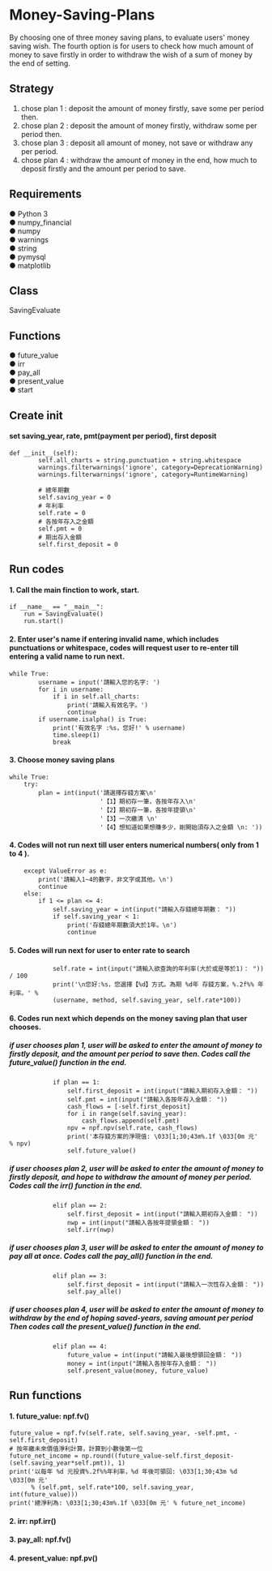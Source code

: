 # Money-Saving-Plans
By choosing one of three money saving plans, to evaluate users' money saving wish. The fourth option is for users to check how much amount of money to save firstly in order to withdraw the wish of a sum of money by the end of setting.  



## Strategy
1. chose plan 1 : deposit the amount of money firstly, save some per period then.
2. chose plan 2 : deposit the amount of money firstly, withdraw some per period then.
3. chose plan 3 : deposit all amount of money, not save or withdraw any per period. 
4. chose plan 4 : withdraw the amount of money in the end, how much to deposit firstly and the amount per period to save.


## Requirements
● Python 3    
● numpy_financial   
● numpy   
● warnings  
● string  
● pymysql  
● matplotlib 


## Class
SavingEvaluate


## Functions
● future_value    
● irr  
● pay_all   
● present_value  
● start


## Create __init__
#### set saving_year, rate, pmt(payment per period), first deposit
    def __init__(self):
            self.all_charts = string.punctuation + string.whitespace
            warnings.filterwarnings('ignore', category=DeprecationWarning)
            warnings.filterwarnings('ignore', category=RuntimeWarning)

            # 總年期數
            self.saving_year = 0
            # 年利率
            self.rate = 0
            # 各按年存入之金額
            self.pmt = 0
            # 期出存入金額
            self.first_deposit = 0


## Run codes
#### 1. Call the main finction to work, start.
	if __name__ == "__main__":
	    run = SavingEvaluate()
	    run.start()
	    
	    
#### 2. Enter user's name if entering invalid name, which includes punctuations or whitespace, codes will request user to re-enter till entering a valid name to run next. 
    while True:
            username = input('請輸入您的名字: ')
            for i in username:
                if i in self.all_charts:
                    print('請輸入有效名字。')
                    continue
            if username.isalpha() is True:
                print('有效名字 :%s，您好!' % username)
                time.sleep(1)
                break
                
                
#### 3. Choose money saving plans
    while True:
        try:
            plan = int(input('請選擇存錢方案\n'
                             '【1】期初存一筆，各按年存入\n'
                             '【2】期初存一筆，各按年提領\n'
                             '【3】一次繳清 \n'
                             '【4】想知道如果想賺多少，剛開始須存入之金額 \n: '))
			       
			       
#### 4. Codes will not run next till user enters numerical numbers( only from 1 to 4 ). 		       
        except ValueError as e:
            print('請輸入1~4的數字，非文字或其他。\n')
            continue
        else:
            if 1 <= plan <= 4:
                self.saving_year = int(input("請輸入存錢總年期數： "))
                if self.saving_year < 1:
                    print('存錢總年期數須大於1年。\n')
                    continue
		    
		    
#### 5. Codes will run next for user to enter rate to search
                self.rate = int(input("請輸入欲查詢的年利率(大於或是等於1)： ")) / 100
                print('\n您好:%s，您選擇【%d】方式。為期 %d年 存錢方案，%.2f%% 年利率。' % 
                (username, method, self.saving_year, self.rate*100))

		    
#### 6. Codes run next which depends on the money saving plan that user chooses.
##### if user chooses plan 1, user will be asked to enter the amount of money to firstly deposit, and the amount per period to save then. Codes call the future_value() function in the end.
                if plan == 1:
                    self.first_deposit = int(input("請輸入期初存入金額： "))
                    self.pmt = int(input("請輸入各按年存入金額： "))
                    cash_flows = [-self.first_deposit]
                    for i in range(self.saving_year):
                        cash_flows.append(self.pmt)
                    npv = npf.npv(self.rate, cash_flows)
                    print('本存錢方案的淨現值: \033[1;30;43m%.1f \033[0m 元' % npv)
                    self.future_value()
##### if user chooses plan 2, user will be asked to enter the amount of money to firstly deposit, and hope to withdraw the amount of money per period. Codes call the irr() function in the end.		    
                elif plan == 2:
                    self.first_deposit = int(input("請輸入期初存入金額： "))
                    nwp = int(input("請輸入各按年提領金額： "))
                    self.irr(nwp)
##### if user chooses plan 3, user will be asked to enter the amount of money to pay all at once. Codes call the pay_all() function in the end.			    
                elif plan == 3:
                    self.first_deposit = int(input("請輸入一次性存入金額： "))
                    self.pay_alle()
##### if user chooses plan 4, user will be asked to enter the amount of money to withdraw by the end of hoping saved-years, saving amount  per period Then codes call the present_value() function in the end.			 
                elif plan == 4:
                    future_value = int(input("請輸入最後想領回金額： "))
                    money = int(input("請輸入各按年存入金額： "))
                    self.present_value(money, future_value)
		    

## Run functions			
#### 1. future_value: npf.fv()
	future_value = npf.fv(self.rate, self.saving_year, -self.pmt, -self.first_deposit)
	# 按年繳未來價值淨利計算，計算到小數後第一位
	future_net_income = np.round((future_value-self.first_deposit-(self.saving_year*self.pmt)), 1)
	print('以每年 %d 元投資%.2f%%年利率，%d 年後可領回: \033[1;30;43m %d \033[0m 元'
	      % (self.pmt, self.rate*100, self.saving_year, int(future_value)))
	print('總淨利為: \033[1;30;43m%.1f \033[0m 元' % future_net_income)
        
#### 2. irr: npf.irr()


#### 3. pay_all: npf.fv()


#### 4. present_value: npf.pv()
